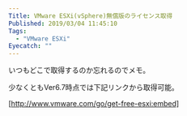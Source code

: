 ```yaml
---
Title: VMware ESXi(vSphere)無償版のライセンス取得
Published: 2019/03/04 11:45:10
Tags:
  - "VMware ESXi"
Eyecatch: ""
---
```

いつもどこで取得するのか忘れるのでメモ。  

少なくともVer6.7時点では下記リンクから取得可能。  

[http://www.vmware.com/go/get-free-esxi:embed]

